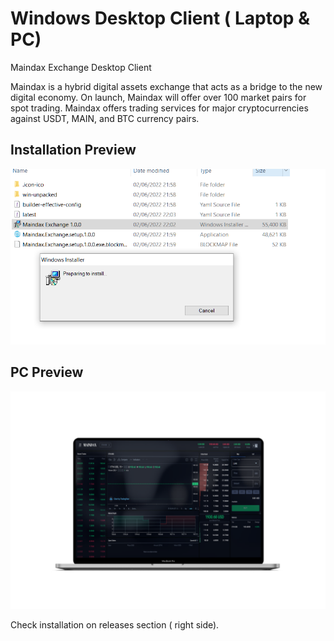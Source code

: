 # Windows Desktop Client ( Laptop & PC)
Maindax Exchange Desktop Client

Maindax is a hybrid digital assets exchange that acts as a bridge to the new digital economy. On launch, Maindax will offer over 100 market pairs for spot trading. Maindax offers trading services for major cryptocurrencies against USDT, MAIN, and BTC currency pairs.

## Installation Preview


![Installation Preview](https://github.com/maindao/desktop/blob/main/install.PNG)

## PC Preview
![Installation Preview](https://github.com/maindao/desktop/blob/main/mockups.png)

Check installation on releases section ( right side).

